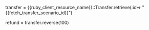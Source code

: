 transfer = {{ruby_client_resource_name}}::Transfer.retrieve(:id=> "{{fetch_transfer_scenario_id}}")

refund = transfer.reverse(100)
